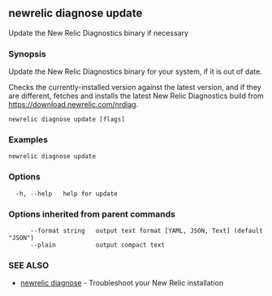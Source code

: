 ## newrelic diagnose update

Update the New Relic Diagnostics binary if necessary

### Synopsis

Update the New Relic Diagnostics binary for your system, if it is out of date.

Checks the currently-installed version against the latest version, and if they are different, fetches and installs the latest New Relic Diagnostics build from https://download.newrelic.com/nrdiag.

```
newrelic diagnose update [flags]
```

### Examples

```
newrelic diagnose update
```

### Options

```
  -h, --help   help for update
```

### Options inherited from parent commands

```
      --format string   output text format [YAML, JSON, Text] (default "JSON")
      --plain           output compact text
```

### SEE ALSO

* [newrelic diagnose](newrelic_diagnose.md)	 - Troubleshoot your New Relic installation

